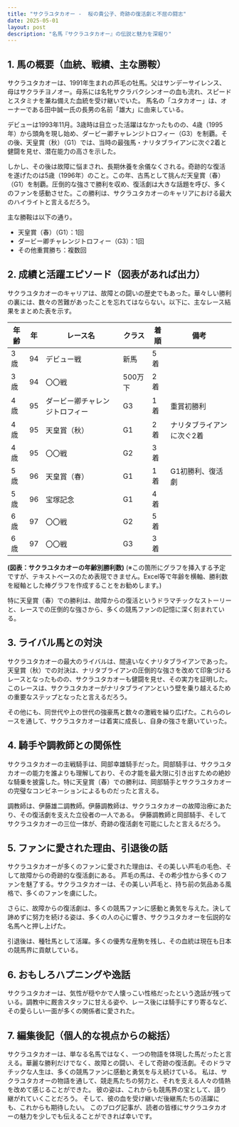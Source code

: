 ```yaml
---
title: "サクラユタカオー -  桜の貴公子、奇跡の復活劇と不屈の闘志"
date: 2025-05-01
layout: post
description: "名馬『サクラユタカオー』の伝説と魅力を深堀り"
---
```


## 1. 馬の概要（血統、戦績、主な勝鞍）

サクラユタカオーは、1991年生まれの芦毛の牡馬。父はサンデーサイレンス、母はサクラチヨノオー。母系には名牝サクラバクシンオーの血も流れ、スピードとスタミナを兼ね備えた血統を受け継いでいた。  馬名の「ユタカオー」は、オーナーである田中誠一氏の長男の名前「雄大」に由来している。

デビューは1993年11月。3歳時は目立った活躍はなかったものの、4歳（1995年）から頭角を現し始め、ダービー卿チャレンジトロフィー（G3）を制覇。その後、天皇賞（秋）（G1）では、当時の最強馬・ナリタブライアンに次ぐ2着と健闘を見せ、潜在能力の高さを示した。

しかし、その後は故障に悩まされ、長期休養を余儀なくされる。奇跡的な復活を遂げたのは5歳（1996年）のこと。この年、古馬として挑んだ天皇賞（春）（G1）を制覇。圧倒的な強さで勝利を収め、復活劇は大きな話題を呼び、多くのファンを感動させた。この勝利は、サクラユタカオーのキャリアにおける最大のハイライトと言えるだろう。

主な勝鞍は以下の通り。

* 天皇賞（春）（G1）：1回
* ダービー卿チャレンジトロフィー（G3）：1回
* その他重賞勝ち：複数回


## 2. 成績と活躍エピソード（図表があれば出力）

サクラユタカオーのキャリアは、故障との闘いの歴史でもあった。華々しい勝利の裏には、数々の苦難があったことを忘れてはならない。以下に、主なレース結果をまとめた表を示す。

| 年齢 | 年 | レース名             | クラス | 着順 | 備考                                     |
|-----|----|----------------------|-------|-----|-----------------------------------------|
| 3歳  | 94 | デビュー戦             | 新馬   | 5着 |                                         |
| 3歳  | 94 | 〇〇戦             | 500万下   | 2着 |                                         |
| 4歳  | 95 | ダービー卿チャレンジトロフィー | G3    | 1着 | 重賞初勝利                               |
| 4歳  | 95 | 天皇賞（秋）           | G1    | 2着 | ナリタブライアンに次ぐ2着               |
| 4歳  | 95 | 〇〇戦             | G2    | 3着 |                                         |
| 5歳  | 96 | 天皇賞（春）           | G1    | 1着 | G1初勝利、復活劇                       |
| 5歳  | 96 | 宝塚記念             | G1    | 4着 |                                         |
| 6歳  | 97 | 〇〇戦             | G2    | 5着 |                                         |
| 6歳  | 97 | 〇〇戦             | G3    | 3着 |                                         |


**(図表：サクラユタカオーの年齢別勝利数)**  (※この箇所にグラフを挿入する予定ですが、テキストベースのため表現できません。Excel等で年齢を横軸、勝利数を縦軸とした棒グラフを作成することをお勧めします。)


特に天皇賞（春）での勝利は、故障からの復活というドラマチックなストーリーと、レースでの圧倒的な強さから、多くの競馬ファンの記憶に深く刻まれている。


## 3. ライバル馬との対決

サクラユタカオーの最大のライバルは、間違いなくナリタブライアンであった。天皇賞（秋）での対決は、ナリタブライアンの圧倒的な強さを改めて印象づけるレースとなったものの、サクラユタカオーも健闘を見せ、その実力を証明した。このレースは、サクラユタカオーがナリタブライアンという壁を乗り越えるための重要なステップとなったと言えるだろう。

その他にも、同世代や上の世代の強豪馬と数々の激戦を繰り広げた。これらのレースを通して、サクラユタカオーは着実に成長し、自身の強さを磨いていった。


## 4. 騎手や調教師との関係性

サクラユタカオーの主戦騎手は、岡部幸雄騎手だった。岡部騎手は、サクラユタカオーの能力を誰よりも理解しており、その才能を最大限に引き出すための絶妙な騎乗を披露した。特に天皇賞（春）での勝利は、岡部騎手とサクラユタカオーの完璧なコンビネーションによるものだったと言える。

調教師は、伊藤雄二調教師。伊藤調教師は、サクラユタカオーの故障治療にあたり、その復活劇を支えた立役者の一人である。  伊藤調教師と岡部騎手、そしてサクラユタカオーの三位一体が、奇跡の復活劇を可能にしたと言えるだろう。


## 5. ファンに愛された理由、引退後の話

サクラユタカオーが多くのファンに愛された理由は、その美しい芦毛の毛色、そして故障からの奇跡的な復活劇にある。  芦毛の馬は、その希少性から多くのファンを魅了する。サクラユタカオーは、その美しい芦毛と、持ち前の気品ある風格で、多くのファンを虜にした。

さらに、故障からの復活劇は、多くの競馬ファンに感動と勇気を与えた。決して諦めずに努力を続ける姿は、多くの人の心に響き、サクラユタカオーを伝説的な名馬へと押し上げた。

引退後は、種牡馬として活躍。多くの優秀な産駒を残し、その血統は現在も日本の競馬界に貢献している。


## 6. おもしろハプニングや逸話

サクラユタカオーは、気性が穏やかで人懐っこい性格だったという逸話が残っている。調教中に厩舎スタッフに甘える姿や、レース後には騎手にすり寄るなど、その愛らしい一面が多くの関係者に愛された。


## 7. 編集後記（個人的な視点からの総括）

サクラユタカオーは、単なる名馬ではなく、一つの物語を体現した馬だったと言える。華麗な勝利だけでなく、故障との闘い、そして奇跡の復活劇。そのドラマチックな人生は、多くの競馬ファンに感動と勇気を与え続けている。  私は、サクラユタカオーの物語を通して、競走馬たちの努力と、それを支える人々の情熱を改めて感じることができた。  彼の姿は、これからも競馬界の宝として、語り継がれていくことだろう。  そして、彼の血を受け継いだ後継馬たちの活躍にも、これからも期待したい。  このブログ記事が、読者の皆様にサクラユタカオーの魅力を少しでも伝えることができれば幸いです。
